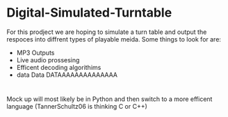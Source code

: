 # Digital-Simulated-Turntable
For this prodject we are hoping to simulate a turn table and output the respoces into diffrent types of playable meida. Some things to look for are:
- MP3 Outputs
- Live audio prossesing
- Efficent decoding algorithims
- data Data DATAAAAAAAAAAAAAA
# 
Mock up will most likely be in Python and then switch to a more efficent language (TannerSchultz06 is thinking C or C++)
